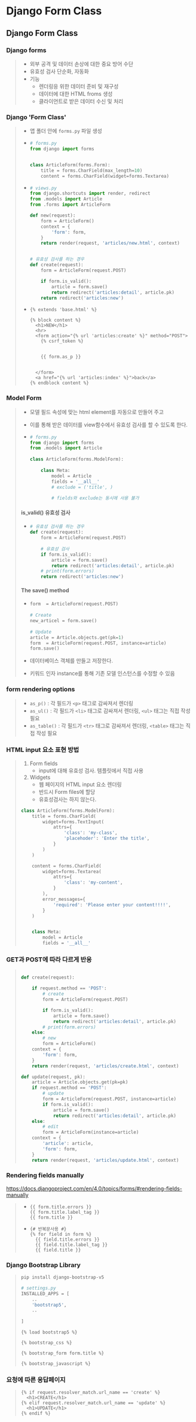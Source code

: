 # Django Form Class

## Django Form Class

### Django forms

> - 외부 공격 및 데이터 손상에 대한 중요 방어 수단
> - 유효성 검사 단순화, 자동화
> - 기능
>   - 렌더링응 위한 데이터 준비 및 재구성
>   - 데이터에 대한 HTML froms 생성
>   - 클라이언트로 받은 데이터 수신 및 처리

### Django 'Form Class'

> - 앱 폴더 안에 `forms.py` 파일 생성
>
> - ```python
>   # forms.py
>   from django import forms
>
>
>   class ArticleForm(forms.Form):
>       title = forms.CharField(max_length=10)
>       content = forms.CharField(widget=forms.Textarea)
>   ```
> 
> - ```python
>   # views.py
>   from django.shortcuts import render, redirect
>   from .models import Article
>   from .forms import ArticleForm
> 
>   def new(request):
>       form = ArticleForm()
>       context = {
>           'form': form, 
>       }
>       return render(request, 'articles/new.html', context)
> 
> 
>   # 유효성 검사를 하는 경우
>   def create(request):
>       form = ArticleForm(request.POST)
> 
>       if form.is_valid():
>           article = form.save()
>           return redirect('articles:detail', article.pk)
>       return redirect('articles:new')
>   ```
>
> - ```django
>   {% extends 'base.html' %}
>   
>   {% block content %}
>     <h1>NEW</h1>
>     <hr>
>     <form action="{% url 'articles:create' %}" method="POST">
>       {% csrf_token %}
>
>
>       {{ form.as_p }}
>
>
>     </form>
>     <a href="{% url 'articles:index' %}">back</a>
>   {% endblock content %}
>
>   ```

### Model Form

> - 모델 필드 속성에 맞는 html element를 자동으로 만들어 주고
>
> - 이를 통해 받은 데이터를 view함수에서 유효성 검사를 할 수 있도록 한다.
>
> - ```python
>   # forms.py
>   from django import forms
>   from .models import Article
>     
>   class ArticleForm(forms.ModelForm):
>     
>       class Meta:
>           model = Article
>           fields = '__all__'
>           # exclude = ('title', )
>             
>           # fields와 exclude는 동시에 사용 불가
>   ```
>
> #### is_valid() 유효성 검사
>
> - ```python
>   # 유효성 검사를 하는 경우
>   def create(request):
>       form = ArticleForm(request.POST)
>     
>       # 유효성 검사
>       if form.is_valid():
>           article = form.save()
>           return redirect('articles:detail', article.pk)
>       # print(form.errors)
>       return redirect('articles:new')
>   ```
>
> #### The save() method
>
> - ```python
>   form  = ArticleForm(request.POST)
>     
>   # Create
>   new_articel = form.save()
>     
>   # Update
>   article = Article.objects.get(pk=1)
>   form  = ArticleForm(request.POST, instance=article)
>   form.save()
>   ```
>
> - 데이터베이스 객체를 만들고 저장한다.
>
> - 키워드 인자 instance를 통해 기존 모델 인스턴스를 수정할 수 있음



### form rendering options

> - `as_p()` : 각 필드가 `<p>` 태그로 감싸져서 렌더링
> - `as_ul()` : 각 필드가 `<li>` 태그로 감싸져서 렌더링, `<ul>` 태그는 직접 작성 필요
> - `as_table()` : 각 필드가 `<tr>` 태그로 감싸져서 렌더링, `<table>` 태그는 직접 작성 필요

### HTML input 요소 표현 방법

> 1. Form fields
>    - input에 대해 유효성 검사. 템플릿에서 직접 사용
> 2. Widgets
>    - 웹 페이지의 HTML input 요소 렌더링
>    - 반드시 Form files에 할당
>    - 유효성검사는 하지 않는다.
>
> ```python
> class ArticleForm(forms.ModelForm):
>     title = forms.CharField(
>         widget=forms.TextInput(
>             attrs={
>                 'class': 'my-class', 
>                 'placehoder': 'Enter the title', 
>             }
>         )
>     )
> 
>     content = forms.CharField(
>         widget=forms.Textarea(
>             attrs={
>                 'class': 'my-content', 
>             }
>         ), 
>         error_messages={
>             'required': 'Please enter your content!!!!', 
>         }
>     )
> 
> 
>     class Meta:
>         model = Article
>         fields = '__all__'
> ```
>
> 



### GET과 POST에 따라 다르게 반응

> ```python
> 
> def create(request):
> 
>     if request.method == 'POST':
>         # create
>         form = ArticleForm(request.POST)
> 
>         if form.is_valid():
>             article = form.save()
>             return redirect('articles:detail', article.pk)
>         # print(form.errors)
>     else:
>         # new
>         form = ArticleForm()
>     context = {
>         'form': form,
>     }
>     return render(request, 'articles/create.html', context)
> ```
>
> ```python
> def update(request, pk):
>     article = Article.objects.get(pk=pk)
>     if request.method == 'POST':
>         # update
>         form = ArticleForm(request.POST, instance=article)
>         if form.is_valid():
>             article = form.save()
>             return redirect('articles:detail', article.pk)
>     else:
>         # edit
>         form = ArticleForm(instance=article)
>     context = {
>         'article': article,
>         'form': form,
>     }
>     return render(request, 'articles/update.html', context)
> 
> ```
>
> 

### Rendering fields manually

https://docs.djangoproject.com/en/4.0/topics/forms/#rendering-fields-manually

> - ```django
>   {{ form.title.errors }}
>   {{ form.title.label_tag }}
>   {{ form.title }}
>   ```
>
> - ```django
>   {# 반복문사용 #}
>   {% for field in form %}
>     {{ field.title.errors }}
>     {{ field.title.label_tag }}
>     {{ field.title }}
>   ```

### Django Bootstrap Library

> ```bash
> pip install django-bootstrap-v5
> ```
>
> ```python
> # settings.py
> INSTALLED_APPS = [
>     ..
>     'bootstrap5', 
>     ..
>     
> ]
> ```
>
> ```django
> {% load bootstrap5 %}
> 
> {% bootstrap_css %}
> 
> {% bootstrap_form form.title %}
> 
> {% bootstrap_javascript %}
> ```
>
> 

### 요청에 따른 응답페이지

> ```django
> {% if request.resolver_match.url_name == 'create' %}
>   <h1>CREATE</h1>
> {% elif request.resolver_match.url_name == 'update' %}
>   <h1>UPDATE</h1>
> {% endif %}
> ```
>
> 
